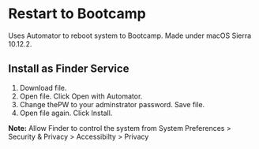 # Restart to Bootcamp
Uses Automator to reboot system to Bootcamp. Made under macOS Sierra 10.12.2.

## Install as Finder Service
1. Download file.
2. Open file. Click Open with Automator.
3. Change thePW to your adminstrator password. Save file.
4. Open file again. Click Install.

**Note:** Allow Finder to control the system from System Preferences > Security & Privacy > Accessibilty > Privacy
